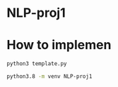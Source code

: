 # NLP-proj1


# How to implemen

```bash
python3 template.py
```

```bash
python3.8 -m venv NLP-proj1
```
